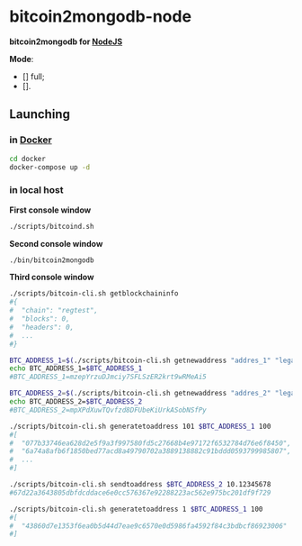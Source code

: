 # bitcoin2mongodb-node
**bitcoin2mongodb for [NodeJS]**

**Mode**:
- [] full;
- [].

## Launching

### in [Docker]
```bash
cd docker
docker-compose up -d
```


### in local host
**First console window**
```bash
./scripts/bitcoind.sh
```

**Second console window**
```bash
./bin/bitcoin2mongodb
```

**Third console window**
```bash
./scripts/bitcoin-cli.sh getblockchaininfo
#{
#  "chain": "regtest",
#  "blocks": 0,
#  "headers": 0,
#  ...
#}

BTC_ADDRESS_1=$(./scripts/bitcoin-cli.sh getnewaddress "addres_1" "legacy")
echo BTC_ADDRESS_1=$BTC_ADDRESS_1
#BTC_ADDRESS_1=mzepYrzuDJmciy7SFLSzER2krt9wRMeAi5

BTC_ADDRESS_2=$(./scripts/bitcoin-cli.sh getnewaddress "addres_2" "legacy")
echo BTC_ADDRESS_2=$BTC_ADDRESS_2
#BTC_ADDRESS_2=mpXPdXuwTQvfzd8DFUbeKiUrkASobNSfPy

./scripts/bitcoin-cli.sh generatetoaddress 101 $BTC_ADDRESS_1 100
#[
#  "077b33746ea628d2e5f9a3f997580fd5c27668b4e97172f6532784d76e6f8450",
#  "6a74a8afb6f1850bed77acd8a49790702a3889138882c91bddd0593799985807",
#  ...
#]

./scripts/bitcoin-cli.sh sendtoaddress $BTC_ADDRESS_2 10.12345678
#67d22a3643805dbfdcddace6e0cc576367e92288223ac562e975bc201df9f729

./scripts/bitcoin-cli.sh generatetoaddress 1 $BTC_ADDRESS_1 100
#[
#  "43860d7e1353f6ea0b5d44d7eae9c6570e0d5986fa4592f84c3bdbcf86923006"
#]
```


[NodeJS]: https://nodejs.org/ "NodeJS"
[Docker]: https://docker.com/ "Docker"
